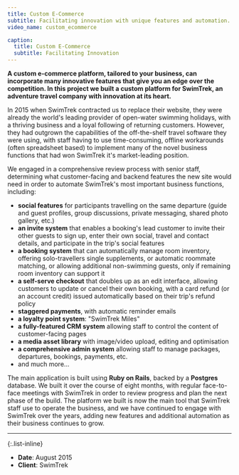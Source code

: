 ```yaml
---
title: Custom E-Commerce
subtitle: Facilitating innovation with unique features and automation.
video_name: custom_ecommerce

caption:
  title: Custom E-Commerce
  subtitle: Facilitating Innovation 
---
```


**A custom e-commerce platform, tailored to your business, can incorporate many
innovative features that give you an edge over the competition. In this project
we built a custom platform for SwimTrek, an adventure travel company with
innovation at its heart.**

In 2015 when SwimTrek contracted us to replace their website, they were already
the world's leading provider of open-water swimming holidays, with a thriving
business and a loyal following of returning customers. However, they had
outgrown the capabilities of the off-the-shelf travel software they were using,
with staff having to use time-consuming, offline workarounds (often spreadsheet
based) to implement many of the novel business functions that had won SwimTrek
it's market-leading position.

We engaged in a comprehensive review process with senior staff, determining what
customer-facing and backend features the new site would need in order to
automate SwimTrek's most important business functions, including: 

- **social features** for participants travelling on the same departure (guide
  and guest profiles, group discussions, private messaging, shared photo
  gallery, etc.)
- **an invite system** that enables a booking's lead customer to invite their
  other guests to sign up, enter their own social, travel and contact details,
  and participate in the trip's social features
- **a booking system** that can automatically manage room inventory, offering
  solo-travellers single supplements, or automatic roommate matching, or
  allowing additional non-swimming guests, only if remaining room inventory can
  support it
- **a self-serve checkout** that doubles up as an edit interface, allowing
  customers to update or cancel their own booking, with a card refund (or an
  account credit) issued automatically based on their trip's refund policy
- **staggered payments**, with automatic reminder emails
- **a loyalty point system**: "SwimTrek Miles"
- **a fully-featured CRM system** allowing staff to control the content of
  customer-facing pages
- **a media asset library** with image/video upload, editing and optimisation
- **a comprehensive admin system** allowing staff to manage packages,
  departures, bookings, payments, etc.
- and much more...

The main application is built using **Ruby on Rails**, backed by a **Postgres**
database. We built it over the course of eight months, with regular face-to-face
meetings with SwimTrek in order to review progress and plan the next phase of
the build. The platform we built is now the main tool that SwimTrek staff use to
operate the business, and we have continued to engage with SwimTrek over the
years, adding new features and additional automation as their business continues
to grow.

---

{:.list-inline}
- **Date**: August 2015
- **Client**: SwimTrek

